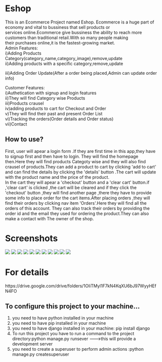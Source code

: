 # Eshop
<div>
<span>This is an Ecommerce Project named Eshop. Ecommerce is a huge part of economy and vital to bussiness that sell products or </span><br>
<span>services online.Ecommerce give bussiness the ability to reach  more customers than traditional retail.With so many people making </span><br>
<span>their purchases online,it is the fastest-growing  market.</span><br>
<span>Admin Features:</span><br>
   <span>i)Adding Products Category(category_name,category_image),remove,update</span><br>
   <span>ii)Adding products with a specific category,remove,update</span><br>
   <p>iii)Adding Order Update(After a order being placed,Admin can update order info)</p>
  
<span>Customer Features:</span><br>
  <span> i)Authetication with signup and login features</span><br>
   <span>ii)They will find Category wise Products</span><br>
   <span>iii)Products crausel</span><br>
   <span>iv)adding products to cart for Checkout and Order</span><br>
   <span>v)They will find their past and present Order List</span><br>
   <span>vi)Tracking the orders(Order details and Order status)</span><br>
   <span>vii)Contact</span><br>
  </div>
  
  <div>
 <h2>How to use?</h2>
<p><span>First, user will apear a login form .If they are first time in this app,they have to signup first and then have to login.
 They will find the homepage then.Here they will find products Categoty wise and they will also find crausel of products.They can
 add a product to cart by clicking 'add to cart' and can find the details by clicking the 'details' button .The cart will update with 
  the product name and the price of the product.</span><br>
 In the cart they will apear a 'checkout' button and a 'clear cart' button.if ,'clear cart' is clicked ,the cart will be cleared and if they 
 click the 'checkout' button ,they will find another page ,there they have to provide some info to place order for the cart items.After
 placing orders ,they will find their orders by clicking nav item 'Orders'.Here they will find all the orders of this account.
 They can also track their orders by providing the order id and the email they used for ordering the product.They can also make a contact 
 with The owner of the shop.</p>
   <h1>Screenshots</h1>


   <img src="https://user-images.githubusercontent.com/49786183/145956471-4f812ecd-dadd-4dcb-8ef6-ad73df2161b2.png" />
    <img src="https://user-images.githubusercontent.com/49786183/145956584-68e06d41-96da-4868-ae98-6fdb4d92bb2c.png" />
    <img src="https://user-images.githubusercontent.com/49786183/145956610-067df134-2805-43c5-8f94-665033aafff6.png" />
    <img src="https://user-images.githubusercontent.com/49786183/145956640-6310b879-1ccf-418a-af9a-abbaf7609b90.png" />
    <img src="https://user-images.githubusercontent.com/49786183/145956655-fd0d5856-6131-4e21-9c21-6a84e892d6ae.png" />
   
   <img src="https://user-images.githubusercontent.com/49786183/145956688-fc61690d-614e-438f-ae6f-aab02842c7df.png" />
   <img src="https://user-images.githubusercontent.com/49786183/145956767-4a45da6c-0870-424a-9b67-11f6cf9f8fe6.jpg" />
   <img src="https://user-images.githubusercontent.com/49786183/145956841-da0a33e8-f3bc-4509-9844-df634793fed7.png" />
   <img src="https://user-images.githubusercontent.com/49786183/145956876-75ddce93-02fa-450e-bc51-f24c869d71eb.png" />
   <img src="https://user-images.githubusercontent.com/49786183/145956896-fd0666c2-b31a-4d2d-bcc4-cf2ef61002c5.png" />
   <img src="https://user-images.githubusercontent.com/49786183/145956905-7b24a52c-0535-456a-97e5-14a1348fcefd.png" />
   
   
   <h1>For details</h1>
  https://drive.google.com/drive/folders/1OIiTMyl1F7kN4KqXU6bJ97WyyHEfN4FO
  </div>
<div>
  <h2>To configure this project to your machine...</h2>
  <ol>
    <li>you need to have python installed in your machine</li>
  <li>you need to have pip installed in your machine</li>
  <li><span>you need to have django installed in your machine: pip install django</li>
  <li>To run this project you have to run a command to the project directory:python manage.py runsever --->this will provide a development server  </li>
  <li>you need to create a superuser to perform admin actions :python manage.py createsuperuser</li>
   </ol>
 </div>
